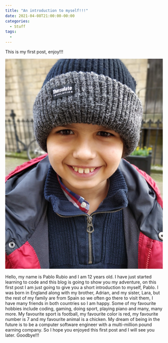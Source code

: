 ```yaml
---
title: "An introduction to myself!!!"
date: 2021-04-08T21:00:00-00:00
categories:
  - Stuff
tags:
  - 
---
```


This is my first post, enjoy!!! 

![Pablo](/assets/images/pablo.jpg)

Hello, my name is Pablo Rubio and I am 12 years old. I have just started learning to code and this blog is going to show you my adventure, on this first post I am just going to give you a short introduction to myself, Pablo. I  was born in England along with my brother, Adrian, and my sister, Lara, but the rest of my family are from Spain so we often go there to visit them, I have many friends in both countries so I am happy. Some of my favourite hobbies include coding, gaming, doing sport, playing piano and many, many more. My favourite sport is football, my favourite color is red, my favourite number is 7 and my favourite animal is a chicken. My dream of being in the future is to be a computer software engineer with a multi-million pound earning company. So I hope you enjoyed this first post and I will see you later. Goodbye!!!  
 


